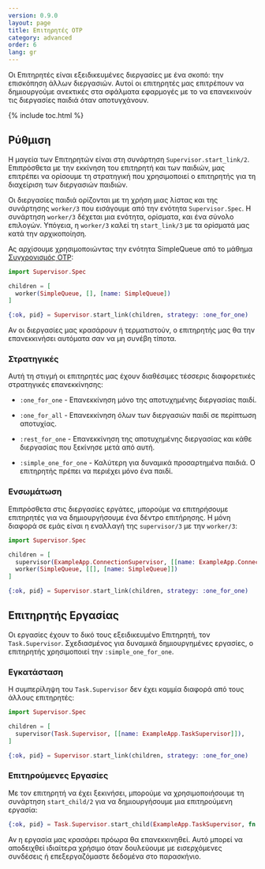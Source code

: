 ```yaml
---
version: 0.9.0
layout: page
title: Επιτηρητές OTP
category: advanced
order: 6
lang: gr
---
```


Οι Επιτηρητές είναι εξειδικευμένες διεργασίες με ένα σκοπό: την επισκόπηση άλλων διεργασιών.  Αυτοί οι επιτηρητές μας επιτρέπουν να δημιουργούμε ανεκτικές στα σφάλματα εφαρμογές με το να επανεκινούν τις διεργασίες παιδιά όταν αποτυγχάνουν.

{% include toc.html %}

## Ρύθμιση

Η μαγεία των Επιτηρητών είναι στη συνάρτηση `Supervisor.start_link/2`.  Επιπρόσθετα με την εκκίνηση του επιτηρητή και των παιδιών, μας επιτρέπει να ορίσουμε τη στρατηγική που χρησιμοποιεί ο επιτηρητής για τη διαχείριση των διεργασιών παιδιών.

Οι διεργασίες παιδιά ορίζονται με τη χρήση μιας λίστας και της συνάρτησης `worker/3` που εισάγουμε από την ενότητα `Supervisor.Spec`.  Η συνάρτηση `worker/3` δέχεται μια ενότητα, ορίσματα, και ένα σύνολο επιλογών.  Υπόγεια, η `worker/3` καλεί τη `start_link/3` με τα ορίσματά μας κατά την αρχικοποίηση.

Ας αρχίσουμε χρησιμοποιώντας την ενότητα SimpleQueue από το μάθημα [Συγχρονισμός OTP](../../advanced/otp-concurrency):

```elixir
import Supervisor.Spec

children = [
  worker(SimpleQueue, [], [name: SimpleQueue])
]

{:ok, pid} = Supervisor.start_link(children, strategy: :one_for_one)
```

Αν οι διεργασίες μας κρασάρουν ή τερματιστούν, ο επιτηρητής μας θα την επανεκκινήσει αυτόματα σαν να μη συνέβη τίποτα.

### Στρατηγικές

Αυτή τη στιγμή οι επιτηρητές μας έχουν διαθέσιμες τέσσερις διαφορετικές στρατηγικές επανεκκίνησης:

+ `:one_for_one` - Επανεκκίνηση μόνο της αποτυχημένης διεργασίας παιδί.

+ `:one_for_all` - Επανεκκίνηση όλων των διεργασιών παιδί σε περίπτωση αποτυχίας.

+ `:rest_for_one` - Επανεκκίνηση της αποτυχημένης διεργασίας και κάθε διεργασίας που ξεκίνησε μετά από αυτή.

+ `:simple_one_for_one` - Καλύτερη για δυναμικά προσαρτημένα παιδιά.  Ο επιτηρητής πρέπει να περιέχει μόνο ένα παιδί.

### Ενσωμάτωση

Επιπρόσθετα στις διεργασίες εργάτες, μπορούμε να επιτηρήσουμε επιτηρητές για να δημιουργήσουμε ένα δέντρο επιτήρησης.  Η μόνη διαφορά σε εμάς είναι η εναλλαγή της `supervisor/3` με την `worker/3`:

```elixir
import Supervisor.Spec

children = [
  supervisor(ExampleApp.ConnectionSupervisor, [[name: ExampleApp.ConnectionSupervisor]]),
  worker(SimpleQueue, [[], [name: SimpleQueue]])
]

{:ok, pid} = Supervisor.start_link(children, strategy: :one_for_one)
```

## Επιτηρητής Εργασίας

Οι εργασίες έχουν το δικό τους εξειδικευμένο Επιτηρητή, τον `Task.Supervisor`.  Σχεδιασμένος για δυναμικά δημιουργημένες εργασίες, ο επιτηρητής χρησιμοποιεί την `:simple_one_for_one`.

### Εγκατάσταση

Η συμπερίληψη του `Task.Supervisor` δεν έχει καμμία διαφορά από τους άλλους επιτηρητές:

```elixir
import Supervisor.Spec

children = [
  supervisor(Task.Supervisor, [[name: ExampleApp.TaskSupervisor]]),
]

{:ok, pid} = Supervisor.start_link(children, strategy: :one_for_one)
```

### Επιτηρούμενες Εργασίες

Με τον επιτηρητή να έχει ξεκινήσει, μπορούμε να χρησιμοποιήσουμε τη συνάρτηση `start_child/2` για να δημιουργήσουμε μια επιτηρούμενη εργασία:

```elixir
{:ok, pid} = Task.Supervisor.start_child(ExampleApp.TaskSupervisor, fn -> background_work end)
```

Αν η εργασία μας κρασάρει πρόωρα θα επανεκκινηθεί.  Αυτό μπορεί να αποδειχθεί ιδιαίτερα χρήσιμο όταν δουλεύουμε με εισερχόμενες συνδέσεις ή επεξεργαζόμαστε δεδομένα στο παρασκήνιο.
